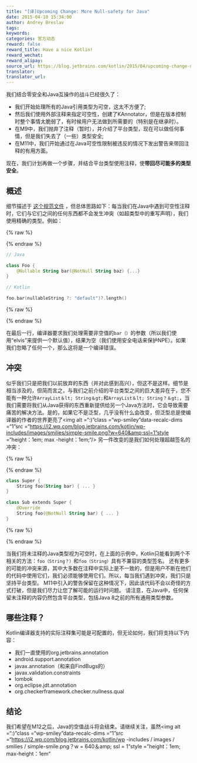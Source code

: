 ```yaml
---
title: "[译]Upcoming Change: More Null-safety for Java"
date: 2015-04-10 15:34:00
author: Andrey Breslav
tags:
keywords:
categories: 官方动态
reward: false
reward_title: Have a nice Kotlin!
reward_wechat:
reward_alipay:
source_url: https://blog.jetbrains.com/kotlin/2015/04/upcoming-change-more-null-safety-for-java/
translator:
translator_url:
---
```


我们结合零安全和Java互操作的战斗已经很久了：

* 我们开始处理所有的Java引用类型为可空，这太不方便了;
* 然后我们使用外部注释来指定可空性，创建了KAnnotator，但是在版本控制时整个事情太脆弱了，有时候用户无法做到所需要的（特别是在继承时）。
* 在M9中，我们抛弃了注释（暂时），并介绍了平台类型，现在可以做任何事情，但是我们失去了（一些）类型安全;
* 在M11中，我们开始通过在Java可空性限制被违反的情况下发出警告来带回注释的有用方面。

现在，我们计划再做一个步骤，并结合平台类型使用注释，使<strong>带回尽可能多的类型安全</strong>。<span id =“more-2090”> </span>
## 概述

细节描述于 [这个规范文件](https://github.com/JetBrains/kotlin/blob/types-from-annotations/spec-docs/flexible-java-types.md#enhancing-signatures-with-annotated-declarations) ，但总体思路如下：每当我们在Java中遇到可空性注释时，它们与它们之间的任何东西都不会发生冲突（如超类型中的重写声明），我们使用精确的类型。例如：

{% raw %}
<p></p>
{% endraw %}

```kotlin
// Java
 
class Foo {
    @Nullable String bar(@NotNull String baz) {...}
}
 
// Kotlin
 
foo.bar(nullableString ?: "default")?.length()
```

{% raw %}
<p></p>
{% endraw %}

在最后一行，编译器要求我们处理需要非空值的`bar（）`的参数（所以我们使用“elvis”来提供一个默认值），结果为空（我们使用安全电话来保护NPE）。如果我们忽略了任何一个，那么这将是一个编译错误。
## 冲突

似乎我们只是把我们以前放弃的东西（并对此感到高兴），但这不是这样。细节是相当涉及的，但简而言之，与我们之前介绍的平台类型之间的巨大差异在于，您不能有一种允许`ArrayList＆lt; String＆gt;`和`ArrayList＆lt; String？＆gt;`，当我们需要将我们从Java获得的东西重新提供给另一个Java方法时，它会导致需要痛苦的解决方法。是的，如果它不是泛型，几乎没有什么会改变，但泛型总是使编译器的作者的世界更亮了<img alt =“:)”class =“wp-smiley”data-recalc-dims =“1”src =“https://i2.wp.com/blog.jetbrains.com/kotlin/wp-includes/images/smilies/simple-smile.png?w=640&amp;ssl=1”style =“height：1em; max -height：1em;“/>
另一件改变的是我们如何处理超越签名的冲突：

{% raw %}
<p></p>
{% endraw %}

```kotlin
class Super {
    String foo(String bar) { ... }
}
 
class Sub extends Super {
    @Override
    String foo(@NotNull String bar) { ... }
}
```

{% raw %}
<p></p>
{% endraw %}

当我们将未注释的Java类型视为可空时，在上面的示例中，Kotlin只能看到两个不相关的方法：`foo（String？）`和`foo（String）`具有不兼容的类型签名。
还有更多的可能的冲突来源，其中大多数在注释中实际上是不一致的，但是用户不断在他们的代码中使用它们，我们必须能够使用它们。所以，每当我们遇到冲突，我们只是坚持平台类型。 M11中引入的警告保留在这种情况下，因此该代码不会以奇怪的方式打破，但是我们尽力让您了解可能的运行时问题。
请注意，在Java中，任何保留未注释的内容仍然包含平台类型，包括Java 8之前的所有通用类型参数。
## 哪些注释？

Kotlin编译器支持的实际注释集可能是可配置的，但无论如何，我们将支持以下内容：

* 我们一直使用的org.jetbrains.annotation
* android.support.annotation
* javax.annotation（和来自FindBugs的）
* javax.validation.constraints
* lombok
* org.eclipse.jdt.annotation
* org.checkerframework.checker.nullness.qual

## 结论

我们希望在M12之后，Java的空值战斗将会结束。请继续关注，虽然<img alt =“:)”class =“wp-smiley”data-recalc-dims =“1”src =“https://i2.wp.com/blog.jetbrains.com/kotlin/wp -includes / images / smilies / simple-smile.png？w = 640＆amp; ssl = 1“style =”height：1em; max-height：1em“
